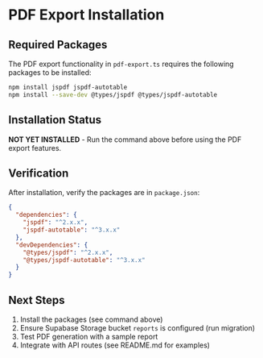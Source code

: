 # PDF Export Installation

## Required Packages

The PDF export functionality in `pdf-export.ts` requires the following packages to be installed:

```bash
npm install jspdf jspdf-autotable
npm install --save-dev @types/jspdf @types/jspdf-autotable
```

## Installation Status

**NOT YET INSTALLED** - Run the command above before using the PDF export features.

## Verification

After installation, verify the packages are in `package.json`:

```json
{
  "dependencies": {
    "jspdf": "^2.x.x",
    "jspdf-autotable": "^3.x.x"
  },
  "devDependencies": {
    "@types/jspdf": "^2.x.x",
    "@types/jspdf-autotable": "^3.x.x"
  }
}
```

## Next Steps

1. Install the packages (see command above)
2. Ensure Supabase Storage bucket `reports` is configured (run migration)
3. Test PDF generation with a sample report
4. Integrate with API routes (see README.md for examples)

